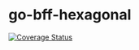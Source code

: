 # go-bff-hexagonal
[![Coverage Status](https://coveralls.io/repos/github/RDelg/go-bff-hexagonal/badge.svg?branch=dev)](https://coveralls.io/github/RDelg/go-bff-hexagonal?branch=dev)
